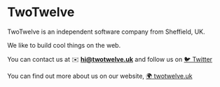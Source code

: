 # TwoTwelve

TwoTwelve is an independent software company from Sheffield, UK.

We like to build cool things on the web.

You can contact us at ✉️ **hi@twotwelve.uk** and follow us on [🐦 Twitter](https://twitter.com/home)

You can find out more about us on our website, [🌍 twotwelve.uk](https://twotwelve.uk/)
